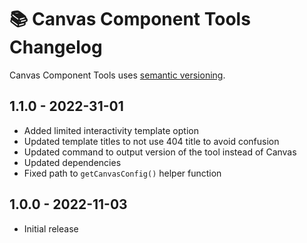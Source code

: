 # 📚 Canvas Component Tools Changelog

Canvas Component Tools uses [semantic versioning](https://semver.org/).

## 1.1.0 - 2022-31-01

* Added limited interactivity template option
* Updated template titles to not use 404 title to avoid confusion
* Updated command to output version of the tool instead of Canvas
* Updated dependencies
* Fixed path to `getCanvasConfig()` helper function

## 1.0.0 - 2022-11-03

* Initial release
